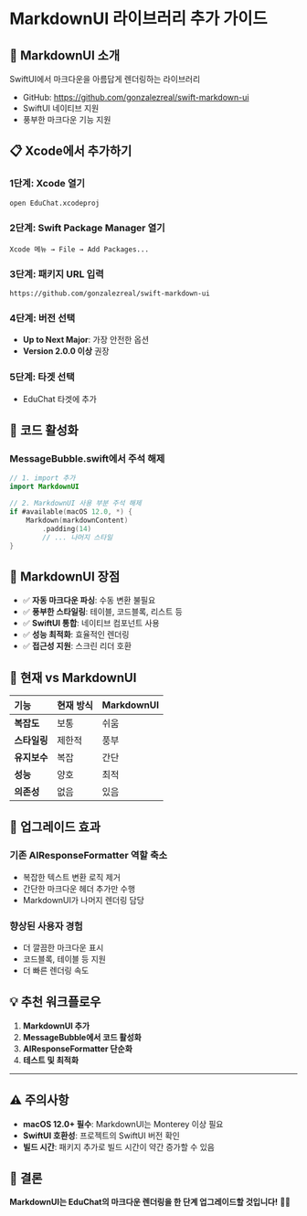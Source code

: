 # MarkdownUI 라이브러리 추가 가이드

## 🎯 MarkdownUI 소개
SwiftUI에서 마크다운을 아름답게 렌더링하는 라이브러리
- GitHub: https://github.com/gonzalezreal/swift-markdown-ui
- SwiftUI 네이티브 지원
- 풍부한 마크다운 기능 지원

## 📋 Xcode에서 추가하기

### 1단계: Xcode 열기
```bash
open EduChat.xcodeproj
```

### 2단계: Swift Package Manager 열기
```
Xcode 메뉴 → File → Add Packages...
```

### 3단계: 패키지 URL 입력
```
https://github.com/gonzalezreal/swift-markdown-ui
```

### 4단계: 버전 선택
- **Up to Next Major**: 가장 안전한 옵션
- **Version 2.0.0 이상** 권장

### 5단계: 타겟 선택
- EduChat 타겟에 추가

## 🔧 코드 활성화

### MessageBubble.swift에서 주석 해제
```swift
// 1. import 추가
import MarkdownUI

// 2. MarkdownUI 사용 부분 주석 해제
if #available(macOS 12.0, *) {
    Markdown(markdownContent)
        .padding(14)
        // ... 나머지 스타일
}
```

## 🎨 MarkdownUI 장점

- ✅ **자동 마크다운 파싱**: 수동 변환 불필요
- ✅ **풍부한 스타일링**: 테이블, 코드블록, 리스트 등
- ✅ **SwiftUI 통합**: 네이티브 컴포넌트 사용
- ✅ **성능 최적화**: 효율적인 렌더링
- ✅ **접근성 지원**: 스크린 리더 호환

## 🔄 현재 vs MarkdownUI

| 기능 | 현재 방식 | MarkdownUI |
|:-----|:----------|:-----------|
| **복잡도** | 보통 | 쉬움 |
| **스타일링** | 제한적 | 풍부 |
| **유지보수** | 복잡 | 간단 |
| **성능** | 양호 | 최적 |
| **의존성** | 없음 | 있음 |

## 🚀 업그레이드 효과

### 기존 AIResponseFormatter 역할 축소
- 복잡한 텍스트 변환 로직 제거
- 간단한 마크다운 헤더 추가만 수행
- MarkdownUI가 나머지 렌더링 담당

### 향상된 사용자 경험
- 더 깔끔한 마크다운 표시
- 코드블록, 테이블 등 지원
- 더 빠른 렌더링 속도

## 💡 추천 워크플로우

1. **MarkdownUI 추가**
2. **MessageBubble에서 코드 활성화**
3. **AIResponseFormatter 단순화**
4. **테스트 및 최적화**

---

## ⚠️ 주의사항

- **macOS 12.0+ 필수**: MarkdownUI는 Monterey 이상 필요
- **SwiftUI 호환성**: 프로젝트의 SwiftUI 버전 확인
- **빌드 시간**: 패키지 추가로 빌드 시간이 약간 증가할 수 있음

## 🎯 결론

**MarkdownUI는 EduChat의 마크다운 렌더링을 한 단계 업그레이드할 것입니다!** 🚀✨

